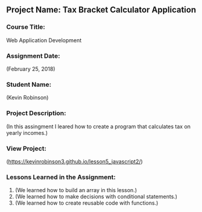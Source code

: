 ## Project Name:  Tax Bracket Calculator Application

### Course Title:
Web Application Development

### Assignment Date:  
(February 25, 2018)

### Student Name:  
(Kevin Robinson)

### Project Description:
(In this assingment I leared how to create a program that calculates tax on yearly incomes.)

### View Project:
(https://kevinrobinson3.github.io/lesson5_javascript2/)

### Lessons Learned in the Assignment:
1. (We learned how to build an array in this lesson.)
2. (We learned how to make decisions with conditional statements.)
3. (We learned how to create reusable code with functions.)

